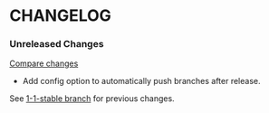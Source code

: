 # CHANGELOG

### Unreleased Changes

[Compare changes](https://github.com/tf/semmy/compare/1-1-stable...master)

- Add config option to automatically push branches after release.

See
[1-1-stable branch](https://github.com/tf/semmy/blob/1-1-stable/CHANGELOG.md)
for previous changes.
